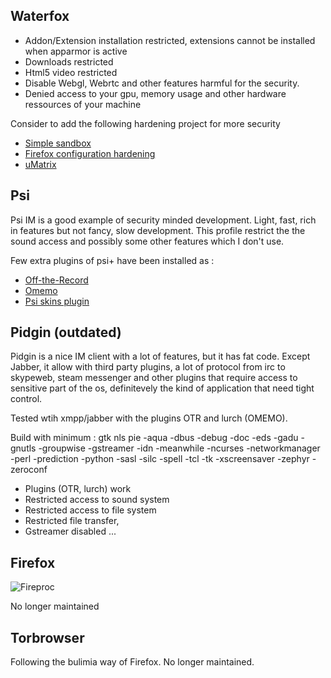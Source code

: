 ## Waterfox

* Addon/Extension installation restricted, extensions cannot  be installed when apparmor is active
* Downloads restricted
* Html5 video restricted
* Disable Webgl, Webrtc and other features harmful for the security.
* Denied access to your gpu, memory usage and other hardware ressources of your machine

Consider to add the following hardening project for more security 

* [Simple sandbox](https://wiki.gentoo.org/wiki/Simple_sandbox)
* [Firefox configuration hardening](https://github.com/pyllyukko/user.js/)
* [uMatrix](https://github.com/gorhill/uMatrix )

## Psi

Psi IM is a good example of security minded development. Light, fast, rich in features but not fancy, slow development. This profile restrict the
the sound access and possibly some other features which I don't use.

Few extra plugins of psi+ have been installed as :

* [Off-the-Record](https://otr.cypherpunks.ca/)
* [Omemo](https://conversations.im/omemo/)
* [Psi skins plugin](https://github.com/psi-im/plugins/blob/master/generic/skinsplugin/skinsplugin.cpp)


## Pidgin (outdated)

Pidgin is a nice IM client with a lot of features, but it has fat code. Except Jabber, it allow with third party plugins, a lot of protocol from irc to skypeweb, steam messenger and other plugins that
require access to sensitive part of the os, definitevely the kind of application that need tight control.

Tested wtih xmpp/jabber with the plugins OTR and lurch (OMEMO).

Build with minimum :
gtk nls pie -aqua -dbus -debug -doc -eds -gadu -gnutls -groupwise -gstreamer -idn -meanwhile -ncurses -networkmanager -perl -prediction -python -sasl -silc -spell -tcl -tk -xscreensaver -zephyr -zeroconf

- Plugins (OTR, lurch) work
- Restricted access to sound system
- Restricted access to file system
- Restricted file transfer,
- Gstreamer disabled
...

## Firefox

![Fireproc ](https://raw.githubusercontent.com/g3ngr33n/apparmor-profiles-hardened/master/ffisdead.gif)

No longer maintained

## Torbrowser

Following the bulimia way of Firefox. No longer maintained.
